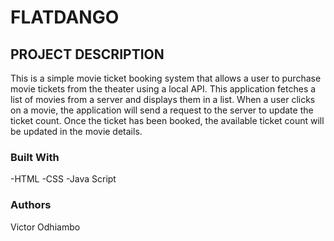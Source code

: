 # FLATDANGO #

## PROJECT DESCRIPTION ##
This is a simple movie ticket booking system that allows a user to purchase movie tickets from the theater using a local API.
This application fetches a list of movies from a server and displays them in a list. When a user clicks on a movie, the application will send a request to the server to update the ticket count. Once the ticket has been booked, the available ticket count will be updated in the movie details. 

### Built With ###
-HTML
-CSS
-Java Script

### Authors ###
Victor Odhiambo
